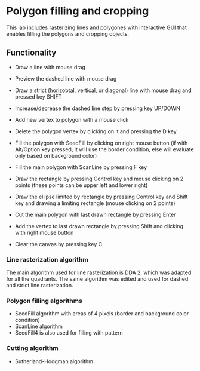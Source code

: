 # Polygon filling and cropping
This lab includes rasterizing lines and polygones with interactive GUI
that enables filling the polygons and cropping objects. 

## Functionality 

- Draw a line with mouse drag 
- Preview the dashed line with mouse drag
- Draw a strict (horizobtal, vertical, or diagonal) line with mouse drag and pressed key SHIFT
- Increase/decrease the dashed line step by pressing key UP/DOWN
- Add new vertex to polygon with a mouse click
- Delete the polygon vertex by clicking on it and pressing the D key

- Fill the polygon with SeedFill by clicking on right mouse button 
(if with Alt/Option key pressed, it will use the border condition, 
else will evaluate only based on background color)
- Fill the main polygon with ScanLine by pressing F key 
- Draw the rectangle by pressing Control key and mouse clicking on 2 points 
(these points can be upper left and lower right)
- Draw the ellipse limited by rectangle by pressing Control key and Shift key and 
drawing a limiting rectangle (mouse clicking on 2 points)
- Cut the main polygon with last drawn rectangle by pressing Enter 
- Add the vertex to last drawn rectangle by pressing Shift and clicking with right mouse button
- Clear the canvas by pressing key C

### Line rasterization algorithm
The main algorithm used for line rasterization is DDA 2, which was adapted for all the quadrants. 
The same algorithm was edited and used for dashed and strict line rasterization.

### Polygon filling algorithms 
- SeedFill algorithm with areas of 4 pixels (border and background color condition)
- ScanLine algorithm
- SeedFill4 is also used for filling with pattern 

### Cutting algorithm
- Sutherland-Hodgman algorithm
 